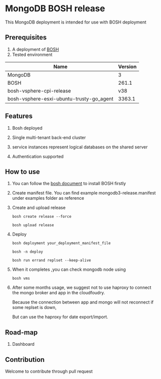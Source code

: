 # MongoDB BOSH release

This MongoDB deployment is intended for use with BOSH deployment  

## Prerequisites

1. A deployment of [BOSH](https://github.com/cloudfoundry/bosh)
2. Tested environment

Name | Version
------------ | -------------
MongoDB | 3
BOSH | 261.1
bosh-vsphere-cpi-release | v38
bosh-vsphere-esxi-ubuntu-trusty-go_agent | 3363.1

## Features 

1. Bosh deployed

2. Single multi-tenant back-end cluster

3. service instances represent logical databases on the shared server  

4. Authentication supported 

## How to use

1. You can follow the [bosh document](http://bosh.io/docs) to install BOSH firstly

2. Create manifest file. You can find example mongodb3-release.manifest under examples folder as reference

3. Create and upload release

    `bosh create release --force`
    
    `bosh upload release`

4. Deploy 

    `bosh deployment your_deployment_manifest_file`
    
    `bosh -n deploy`
    
    `bosh run errand replset --keep-alive`

5. When it completes ,you can check mongodb node using

    `bosh vms`
6. After some months usage, we suggest not to use haproxy to connect the mongo broker and app in the cloudfoudry.
   
   Because the connection between app and mongo will not reconnect if some replset is down, 
   
   But can use the haproxy for date export/import.
   
   
## Road-map
 
1. Dashboard 

## Contribution 

Welcome to contribute through pull request  
